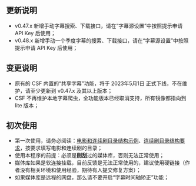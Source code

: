 ## 更新说明
- v0.47.x 新增手动字幕搜索、下载接口，请在“字幕源设置”中按照提示申请 API Key 后使用；
- v0.48.x 新增手动一个季度字幕的搜索、下载接口，请在“字幕源设置”中按照提示申请 API Key 后使用；

## 变更说明
- 原有的 CSF 内置的“共享字幕”功能，将于 2023年5月1日 正式下线，不在维护，请至少更新到 v0.47.x 及其以上版本；
- CSF 不再维护本地字幕爬虫，全功能版本已经取消支持，所有镜像都指向到 lite 版本；

## 初次使用
- 第一次使用，请务必阅读：[电影和连续剧目录结构示例](https://github.com/ChineseSubFinder/ChineseSubFinder/blob/docs/DesignFile/电影和连续剧目录结构示例.md)、[连续剧目录结构要求](https://github.com/ChineseSubFinder/ChineseSubFinder/blob/docs/DesignFile/连续剧目录结构要求.md)，按要求填写电影和连续剧的目录；
- 使用本程序的前提：必须是**削刮**过的媒体库，否则无法正常使用；
- 媒体库如果是软连接挂载，目前反馈是无法正常使用的，建议使用硬链接（作者没有相关环境和使用经验，期待有人提交修复方案）；
- 如果媒体库是远程的网盘，那么请不要开启“字幕时间轴矫正”功能；
